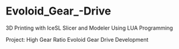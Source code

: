 # Evoloid_Gear_-Drive
3D Printing with IceSL Slicer and Modeler Using LUA Programming
 
 
 
Project: High Gear Ratio Evoloid Gear Drive Development

